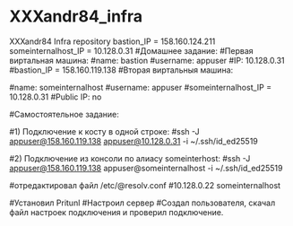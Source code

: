 # XXXandr84_infra
XXXandr84 Infra repository
bastion_IP = 158.160.124.211
someinternalhost_IP = 10.128.0.31
#Домашнее задание:
#Первая виртальная машина:
#name: bastion
#username: appuser
#IP: 10.128.0.31
#bastion_IP = 158.160.119.138
#Вторая виртальныя машина:

#name: someinternalhost
#username: appuser
#someinternalhost_IP = 10.128.0.31
#Public IP: no

#Самостоятельное  задание:

#1) Подключение к косту в одной строке:
#ssh -J appuser@158.160.119.138 appuser@10.128.0.31 -i ~/.ssh/id_ed25519

#2) Подключение из консоли по алиасу someinterhost:
#ssh -J appuser@158.160.119.138 appuser@someinternalhost -i ~/.ssh/id_ed25519

#отредактировал файл /etc/@resolv.conf
#10.128.0.22  someinternalhost



#Установил  Pritunl
#Настроил сервер
#Создал пользователя, скачал файл настроек подключения и проверил подключение.
